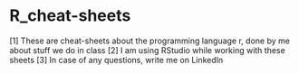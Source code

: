 # R_cheat-sheets
[1] These are cheat-sheets about the programming language r, done by me about stuff we do in class
[2] I am using RStudio while working with these sheets
[3] In case of any questions, write me on LinkedIn